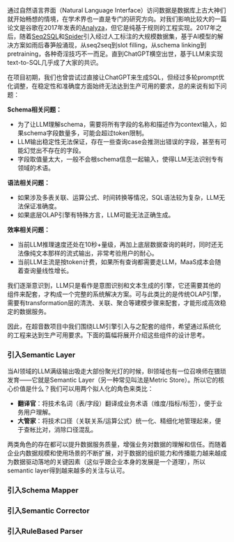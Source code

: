通过自然语言界面（Natural Language Interface）访问数据是数据库上古大神们就开始畅想的情境，在学术界也一直是专门的研究方向。对我们影响比较大的一篇论文是谷歌在2017年发表的[Analyza](https://static.googleusercontent.com/media/research.google.com/zh-CN//pubs/archive/45791.pdf)，但它是纯基于规则的工程实现。2017年之后，随着[Seq2SQL](https://arxiv.org/pdf/1709.00103.pdf)和[Spider](https://aclanthology.org/D18-1425.pdf)引入经过人工标注的大规模数据集，基于AI模型的解决方案如雨后春笋般涌现，从seq2seq到slot filling，从schema linking到pretraining，各种奇淫技巧不一而足。直到ChatGPT横空出世，基于LLM来实现text-to-SQL几乎成了大家的共识。

在项目初期，我们也曾尝试过直接让ChatGPT来生成SQL，但经过多轮prompt优化调整，在稳定性和准确度方面始终无法达到生产可用的要求，总的来说有如下问题：

**Schema相关问题：**

- 为了让LLM理解schema，需要将所有字段的名称和描述作为context输入，如果schema字段数量多，可能会超过token限制。
- LLM输出稳定性无法保证，存在一些查询case会推测出错误的字段，甚至有可能幻觉出不存在的字段。
- 字段取值量太大，一般不会根schema信息一起输入，使得LLM无法识别专有领域的术语。

**语法相关问题：**

- 如果涉及多表关联、运算公式、时间转换等情况，SQL语法较为复杂，LLM无法保证准确度。
- 如果底层OLAP引擎有特殊方言，LLM可能无法正确生成。

**效率相关问题：**

- 当前LLM推理速度还处在10秒+量级，再加上底层数据查询的耗时，同时还无法像纯文本那样的流式输出，非常考验用户的耐心。
- 当前LLM主流是按token计费，如果所有查询都需要走LLM，MaaS成本会随着查询量线性增长。

我们逐渐意识到，LLM只是看作是意图识别和文本生成的引擎，它还需要其他的组件来配套，才构成一个完整的系统解决方案。可与此类比的是传统OLAP引擎，需要有transformation层的清洗、关联、聚合等建模步骤来配套，才能形成高效稳定的数据服务。

因此，在超音数项目中我们围绕LLM引擎引入与之配套的组件，希望通过系统化的工程来达到生产可用要求。下面的篇幅将展开介绍这些组件的设计思考。

### 引入Semantic Layer

当AI领域的LLM满级输出吸走大部份聚光灯的时候，BI领域也有一位召唤师在猥琐发育——它就是Semantic Layer（另一种常见叫法是Metric Store）。所以它的核心价值是什么？我们可以用两个拟人化的角色来类比：

- **翻译官**：将技术名词（表/字段）翻译成业务术语（维度/指标/标签），便于业务用户理解。
- **大管家**：将技术口径（关联关系/运算公式）统一化、精细化地管理起来，便于查帐比对，消除口径混乱。

两类角色的存在都可以提升数据服务质量，增强业务对数据的理解和信任。而随着企业内数据规模和使用场景的不断扩展，对于数据的组织能力和传播能力越来越成为数据驱动落地的关键因素（这似乎跟企业本身的发展是一个道理），所以semantic layer得到越来越多的关注与认可。

### 引入Schema Mapper



### 引入Semantic Corrector



### 引入RuleBased Parser
